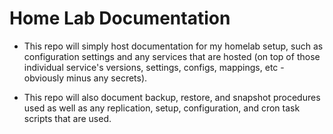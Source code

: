 # Home Lab Documentation

- This repo will simply host documentation for my homelab setup, such as configuration settings and any services that are hosted (on top of those individual service's versions, settings, configs, mappings, etc - obviously minus any secrets).

- This repo will also document backup, restore, and snapshot procedures used as well as any replication, setup, configuration, and cron task scripts that are used.
